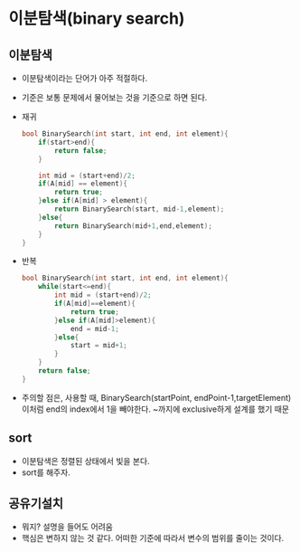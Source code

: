 # 이분탐색(binary search)

## 이분탐색
- 이분탐색이라는 단어가 아주 적절하다.
- 기준은 보통 문제에서 물어보는 것을 기준으로 하면 된다.
- 재귀
    ``` C++
    bool BinarySearch(int start, int end, int element){
        if(start>end){
            return false;
        }

        int mid = (start+end)/2;
        if(A[mid] == element){
            return true;
        }else if(A[mid] > element){
            return BinarySearch(start, mid-1,element);
        }else{
            return BinarySearch(mid+1,end,element);
        }
    }
    ```
- 반복
    ``` C++
    bool BinarySearch(int start, int end, int element){
        while(start<=end){
            int mid = (start+end)/2;
            if(A[mid]==element){
                return true;
            }else if(A[mid]>element){
                end = mid-1;
            }else{
                start = mid+1;
            }
        }
        return false;
    }
    ```

- 주의할 점은, 사용할 때, BinarySearch(startPoint, endPoint-1,targetElement) 이처럼 end의 index에서 1을 빼야한다. ~까지에 exclusive하게 설계를 했기 때문

## sort
- 이분탐색은 정렬된 상태에서 빛을 본다.
- sort를 해주자.

## 공유기설치
- 뭐지? 설명을 들어도 어려움
- 핵심은 변하지 않는 것 같다. 어떠한 기준에 따라서 변수의 범위를 줄이는 것이다.